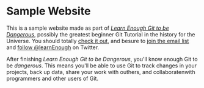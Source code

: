 # Sample Website
This is a sample website made as part of [*Learn Enough Git to be Dangerous*](https://www.learnenough.com/git-tutorial), possibly the greatest beginner Git Tutorial in the history for the Universe. You should totally [check it out](https://www.learnenough.com/git-tutorial), and besure to [join the email list](https://www.learnenough.com/#email-list) and [follow @learnEnough](https://twitter.com/learnenough) on Twitter.

After finishing *Learn Enough Git to be Dangerous*, you'll know enough Git to be *dangerous*. This means you'll be able to use Git to track changes in your projects, back up data, share your work with outhers, and collaboratenwith programmers and other users of Git.